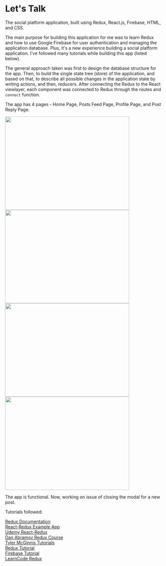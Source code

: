 # Let's Talk

The social platform application, built using Redux, React.js, Firebase, HTML, and CSS. 

The main purpose for building this application for me was to learn Redux and how to use
Google Firebase for user authentication and managing the application database. Plus, it's a new 
experience building a social platform application. I've followed many tutorials while building this app (listed below). 

The general approach taken was first to design the database structure for the app. Then, to build 
the single state tree (store) of the application, and based on that, to describe all possible changes in the application state by
 writing actions, and then, reducers. After connecting the Redux to the React viewlayer, each component was connected to 
  Redux through the routes and `connect` function. 
  
The app has 4 pages - Home Page, Posts Feed Page, Profile Page, and Post Reply Page.  
  
<div>
<img src='https://image.ibb.co/k8GeJ6/Screenshot_2017_10_15_21_01_29.png' width='400px' height='300px' display='inline-block'>
<img src='https://image.ibb.co/dQxarR/Screenshot_2017_10_15_21_01_41.png' width='400px' height='300px' display='inline-block'>
<img src='https://image.ibb.co/mkvjkm/Screenshot_2017_10_15_21_01_50.png' width='400px' height='300px' display='inline-block'>
<img src='https://image.ibb.co/cTyekm/Screenshot_2017_10_15_21_20_13.png' width='400px' height='300px' display='inline-block'>
</div>

The app is functional. Now, working on issue of closing the modal for a new post.

Tutorials followed:


[Redux Documentation](http://redux.js.org) <br />
[React-Redux Example App](https://getstream.io/blog/cabin-react-redux-example-app-react/) <br />
[Udemy React-Redux](https://www.udemy.com/react-redux/) <br />
[Dan Abramov Redux Course](https://egghead.io/courses/getting-started-with-redux) <br />
[Tyler McGinnis Tutorials](https://www.youtube.com/user/irideabanana) <br />
[Redux Tutorial](https://docs.reduxframework.com/) <br />
[Firebase Tutorial](https://www.youtube.com/watch?v=jzkQXlvpvHU) <br />
[LearnCode Redux](https://www.youtube.com/watch?v=1w-oQ-i1XB8)
